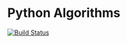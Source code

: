 # Python Algorithms

[![Build Status](https://travis-ci.org/rlishtaba/py-algorithms-playground.svg?branch=master)](https://travis-ci.org/rlishtaba/py-algorithms-playground)
